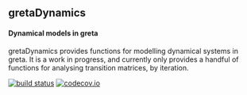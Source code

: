 ## gretaDynamics

#### Dynamical models in greta

gretaDynamics provides functions for modelling dynamical systems in greta. It is a work in progress, and currently only provides a handful of functions for analysing transition matrices, by iteration. 

[![build status](https://travis-ci.org/greta-dev/greta.svg?branch=master)](https://travis-ci.org/greta-dev/greta)
[![codecov.io](https://codecov.io/github/greta-dev/greta/coverage.svg?branch=master)](https://codecov.io/github/greta-dev/greta?branch=master)
